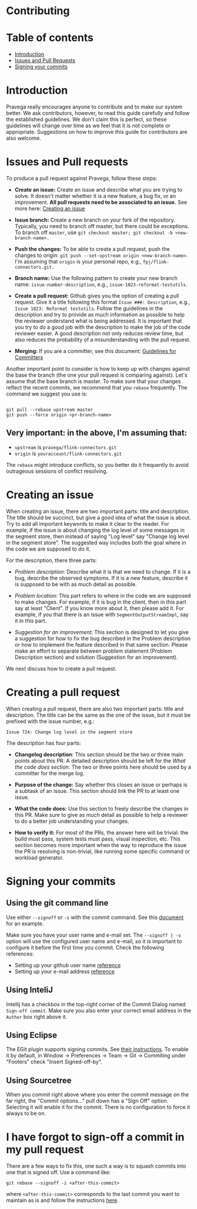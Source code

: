 # Contributing

# Table of contents

 - [Introduction](#introduction)
 - [Issues and Pull Requests](#issues-and-pull-requests)
 - [Signing your commits](#signing-your-commits)

# Introduction

Pravega really encourages anyone to contribute and to make our system better. We ask contributors, however, to read this guide carefully and follow the established guidelines. We don't claim this is perfect, so these guidelines will change over time as we feel that it is not complete or appropriate. Suggestions on how to improve this guide for contributors are also welcome.

# Issues and Pull requests <a name="issue"></a>

To produce a pull request against Pravega, follow these steps:

- **Create an issue:** Create an issue and describe what you are trying to solve. It doesn't matter whether it is a new feature, a bug fix, or an improvement. **All pull requests need to be associated to an issue.** See more here: [Creating an issue](#creating-an-issue)

- **Issue branch:** Create a new branch on your fork of the repository. Typically, you need to branch off master, but there could be exceptions. To branch off `master`, use `git checkout master; git checkout -b <new-branch-name>.`

- **Push the changes:** To be able to create a pull request, push the changes to origin: `git push --set-upstream origin <new-branch-name>`. I'm assuming that `origin` is your personal repo, e.g., `fpj/flink-connectors.git.`

- **Branch name:** Use the following pattern to create your new branch name: `issue-number-description`, e.g., `issue-1023-reformat-testutils`.

- **Create a pull request:** Github gives you the option of creating a pull request. Give it a title following this format `Issue ###: Description`, e.g., `Issue 1023: Reformat testutils`. Follow the guidelines in the description and try to provide as much information as possible to help the reviewer understand what is being addressed. It is important that you try to do a good job with the description to make the job of the code reviewer easier. A good description not only reduces review time, but also reduces the probability of a misunderstanding with the pull request.

- **Merging:** If you are a committer, see this document: [Guidelines for Committers](https://github.com/pravega/flink-connectors/wiki/guidelines-for-committers)

Another important point to consider is how to keep up with changes against the base the branch (the one your pull request is comparing against). Let's assume that the base branch is master. To make sure that your changes reflect the recent commits, we recommend that you `rebase` frequently. The command we suggest you use is:

```

git pull --rebase upstream master
git push --force origin <pr-branch-name>
```
## Very important: in the above, I'm assuming that:

- `upstream` is `pravega/flink-connectors.git`
- `origin` is `youraccount/flink-connectors.git`

The `rebase` might introduce conflicts, so you better do it frequently to avoid outrageous sessions of conflict resolving.

# Creating an issue

When creating an issue, there are two important parts: title and description. The title should be succinct, but give a good idea of what the issue is about. Try to add all important keywords to make it clear to the reader. For example, if the issue is about changing the log level of some messages in the segment store, then instead of saying "Log level" say "Change log level in the segment store". The suggested way includes both the goal where in the code we are supposed to do it.

For the description, there three parts:

- _Problem description:_ Describe what it is that we need to change. If it is a bug, describe the observed symptoms. If it is a new feature, describe it is supposed to be with as much detail as possible.

- _Problem location:_ This part refers to where in the code we are supposed to make changes. For example, if it is bug in the client, then in this part say at least "Client". If you know more about it, then please add it. For example, if you that there is an issue with `SegmentOutputStreamImpl`, say it in this part.

- _Suggestion for an improvement:_ This section is designed to let you give a suggestion for how to fix the bug described in the Problem description or how to implement the feature described in that same section. Please make an effort to separate between problem statement (Problem Description section) and solution (Suggestion for an improvement).

We next discuss how to create a pull request.

# Creating a pull request

When creating a pull request, there are also two important parts: title and description. The title can be the same as the one of the issue, but it must be prefixed with the issue number, e.g.:

```
Issue 724: Change log level in the segment store
```
The description has four parts:

- **Changelog description**: This section should be the two or three main points about this PR. A detailed description should be left for the _What the code does section_. The two or three points here should be used by a committer for the merge log.

- **Purpose of the change:** Say whether this closes an issue or perhaps is a subtask of an issue. This section should link the PR to at least one issue.

- **What the code does:** Use this section to freely describe the changes in this PR. Make sure to give as much detail as possible to help a reviewer to do a better job understanding your changes.

- **How to verify it:** For most of the PRs, the answer here will be trivial: the build must pass, system tests must pass, visual inspection, etc. This section becomes more important when the way to reproduce the issue the PR is resolving is non-trivial, like running some specific command or workload generator.

# Signing your commits

## Using the git command line

Use either `--signoff` or `-s` with the commit command. See this [document](https://probot.github.io/apps/dco/) for an example.

Make sure you have your user name and e-mail set. The `--signoff | -s` option will use the configured user name and e-mail, so it is important to configure it before the first time you commit. Check the following references:

- Setting up your github user name [reference](https://help.github.com/articles/setting-your-username-in-git/)
- Setting up your e-mail address [reference](https://help.github.com/articles/setting-your-commit-email-address-in-git/)

## Using InteliJ

Intellij has a checkbox in the top-right corner of the Commit Dialog named `Sign-off commit`. Make sure you also enter your correct email address in the `Author` box right above it.

## Using Eclipse

The EGit plugin supports signing commits. See [their instructions](https://wiki.eclipse.org/EGit/User_Guide/One_page). To enable it by default, in Window -> Preferences -> Team -> Git -> Commiting under "Footers" check "Insert Signed-off-by".

## Using Sourcetree

When you commit right above where you enter the commit message on the far right, the "Commit options..." pull down has a "Sign Off" option. Selecting it will enable it for the commit. There is no configuration to force it always to be on.

# I have forgot to sign-off a commit in my pull request
There are a few ways to fix this, one such a way is to squash commits into one that is signed off. Use a command like:
```
git rebase --signoff -i <after-this-commit>
```
where `<after-this-commit>` corresponds to the last commit you want to maintain as is and follow the instructions [here](https://git-scm.com/docs/git-rebase#_interactive_mode).
